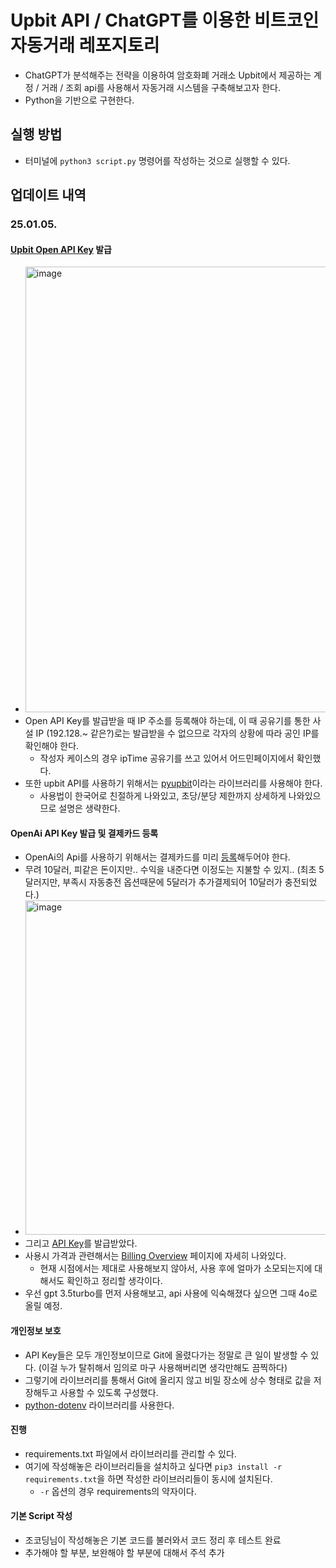 # Upbit API / ChatGPT를 이용한 비트코인 자동거래 레포지토리
- ChatGPT가 분석해주는 전략을 이용하여 암호화폐 거래소 Upbit에서 제공하는 계정 / 거래 / 조회 api를 사용해서 자동거래 시스템을 구축해보고자 한다.
- Python을 기반으로 구현한다.

## 실행 방법
- 터미널에 `python3 script.py` 명령어를 작성하는 것으로 실행할 수 있다.

## 업데이트 내역
### 25.01.05.
#### [Upbit Open API Key](https://upbit.com/service_center/open_api_guide) 발급
- <img width="713" alt="image" src="https://github.com/user-attachments/assets/9b4ae4ab-6c33-4ce1-9346-d4819f62d060" />
- Open API Key를 발급받을 때 IP 주소를 등록해야 하는데, 이 때 공유기를 통한 사설 IP (192.128.~ 같은?)로는 발급받을 수 없으므로 각자의 상황에 따라 공인 IP를 확인해야 한다.
  - 작성자 케이스의 경우 ipTime 공유기를 쓰고 있어서 어드민페이지에서 확인했다.
- 또한 upbit API를 사용하기 위해서는 [pyupbit](https://github.com/sharebook-kr/pyupbit)이라는 라이브러리를 사용해야 한다.
  - 사용법이 한국어로 친절하게 나와있고, 초당/분당 제한까지 상세하게 나와있으므로 설명은 생략한다.

#### OpenAi API Key 발급 및 결제카드 등록
- OpenAi의 Api를 사용하기 위해서는 결제카드를 미리 [등록](https://platform.openai.com/settings/organization/billing/overview)해두어야 한다.
- 무려 10달러, 피같은 돈이지만.. 수익을 내준다면 이정도는 지불할 수 있지.. (최초 5달러지만, 부족시 자동충전 옵션때문에 5달러가 추가결제되어 10달러가 충전되었다.)
- <img width="535" alt="image" src="https://github.com/user-attachments/assets/50e1e39b-f94a-4180-af9e-7be7e8377fd8" />
- 그리고 [API Key](https://platform.openai.com/settings/organization/api-keys)를 발급받았다.
- 사용시 가격과 관련해서는 [Billing Overview](https://openai.com/api/pricing/) 페이지에 자세히 나와있다.
  - 현재 시점에서는 제대로 사용해보지 않아서, 사용 후에 얼마가 소모되는지에 대해서도 확인하고 정리할 생각이다.
- 우선 gpt 3.5turbo를 먼저 사용해보고, api 사용에 익숙해졌다 싶으면 그때 4o로 올릴 예정.

#### 개인정보 보호
- API Key들은 모두 개인정보이므로 Git에 올렸다가는 정말로 큰 일이 발생할 수 있다. (이걸 누가 탈취해서 임의로 마구 사용해버리면 생각만해도 끔찍하다)
- 그렇기에 라이브러리를 통해서 Git에 올리지 않고 비밀 장소에 상수 형태로 값을 저장해두고 사용할 수 있도록 구성했다.
- [python-dotenv](https://pypi.org/project/python-dotenv/) 라이브러리를 사용한다.

#### 진행
- requirements.txt 파일에서 라이브러리를 관리할 수 있다.
- 여기에 작성해놓은 라이브러리들을 설치하고 싶다면 `pip3 install -r requirements.txt`을 하면 작성한 라이브러리들이 동시에 설치된다.
  - `-r` 옵션의 경우 requirements의 약자이다.

#### 기본 Script 작성
- 조코딩님이 작성해놓은 기본 코드를 불러와서 코드 정리 후 테스트 완료
- 추가해야 할 부분, 보완해야 할 부분에 대해서 주석 추가
